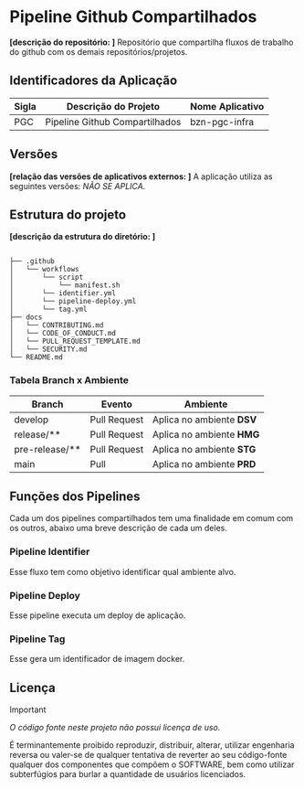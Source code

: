 # Pipeline Github Compartilhados

__[descrição do repositório: ]__ Repositório que compartilha fluxos de trabalho do github com os demais repositórios/projetos.

## Identificadores da Aplicação

| Sigla | Descrição do Projeto | Nome Aplicativo |
| --- | --- | --- |
| PGC | Pipeline Github Compartilhados | bzn-pgc-infra |

## Versões

__[relação das versões de aplicativos externos: ]__ A aplicação utiliza as seguintes versões: *NÃO SE APLICA.*

## Estrutura do projeto

__[descrição da estrutura do diretório: ]__

``` text

├── .github
│   └── workflows
│       └── script
│           └── manifest.sh
│       └── identifier.yml
│       └── pipeline-deploy.yml
│       └── tag.yml
├── docs
│   └── CONTRIBUTING.md
│   └── CODE_OF_CONDUCT.md
│   └── PULL_REQUEST_TEMPLATE.md
│   └── SECURITY.md
└── README.md
```

### Tabela Branch x Ambiente

| Branch | Evento | Ambiente |
| --- | --- | --- |
| develop | Pull Request | Aplica no ambiente __DSV__ |
| release/** | Pull Request | Aplica no ambiente __HMG__ |
| pre-release/** | Pull Request | Aplica no ambiente __STG__ |
| main | Pull | Aplica no ambiente __PRD__ |

## Funções dos Pipelines

Cada um dos pipelines compartilhados tem uma finalidade em comum com os outros, abaixo uma breve descrição de cada um deles.

### Pipeline Identifier

Esse fluxo tem como objetivo identificar qual ambiente alvo.

### Pipeline Deploy

Esse pipeline executa um deploy de aplicação.

### Pipeline Tag

Esse gera um identificador de imagem docker.

## Licença

> [!IMPORTANT]
> *O código fonte neste projeto não possui licença de uso.*

É terminantemente proibido reproduzir, distribuir, alterar, utilizar engenharia reversa ou valer-se de qualquer tentativa de reverter ao seu código-fonte qualquer dos componentes que compõem o SOFTWARE, bem como utilizar subterfúgios para burlar a quantidade de usuários licenciados.

